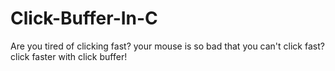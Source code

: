 # Click-Buffer-In-C
Are you tired of clicking fast? your mouse is so bad that you can't click fast? click faster with click buffer!
